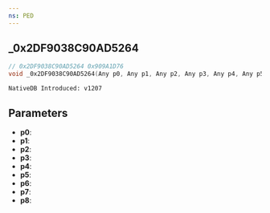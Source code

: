 ```yaml
---
ns: PED
---
```

## _0x2DF9038C90AD5264

```c
// 0x2DF9038C90AD5264 0x909A1D76
void _0x2DF9038C90AD5264(Any p0, Any p1, Any p2, Any p3, Any p4, Any p5, Any p6, Any p7, Any p8);
```

```
NativeDB Introduced: v1207
```

## Parameters
* **p0**:
* **p1**:
* **p2**:
* **p3**:
* **p4**:
* **p5**:
* **p6**:
* **p7**:
* **p8**:
